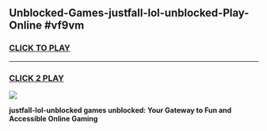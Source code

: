 
## Unblocked-Games-justfall-lol-unblocked-Play-Online #vf9vm
<h3>
<a href="https://news.freeplayer.one?title=justfall-lol-unblocked&ref=3">CLICK TO PLAY</a></h3>
<hr>

<h3>
<a href="https://news.freeplayer.one?title=justfall-lol-unblocked&ref=3">CLICK 2 PLAY</a>
  
</h3>

<a href="https://news.freeplayer.one?title=justfall-lol-unblocked&ref=3"><img src="https://clearcache.store/games.png"></a>


**justfall-lol-unblocked games unblocked: Your Gateway to Fun and Accessible Online Gaming**
